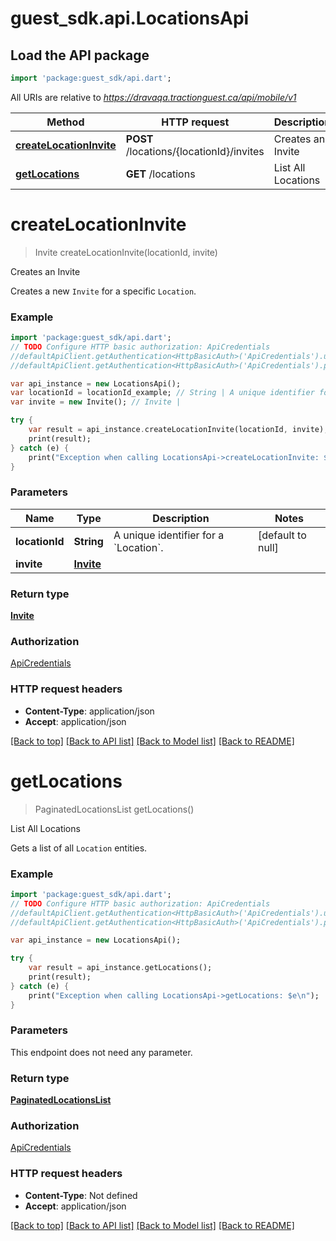 # guest_sdk.api.LocationsApi

## Load the API package
```dart
import 'package:guest_sdk/api.dart';
```

All URIs are relative to *https://dravaqa.tractionguest.ca/api/mobile/v1*

Method | HTTP request | Description
------------- | ------------- | -------------
[**createLocationInvite**](LocationsApi.md#createLocationInvite) | **POST** /locations/{locationId}/invites | Creates an Invite
[**getLocations**](LocationsApi.md#getLocations) | **GET** /locations | List All Locations


# **createLocationInvite**
> Invite createLocationInvite(locationId, invite)

Creates an Invite

Creates a new `Invite` for a specific `Location`.

### Example 
```dart
import 'package:guest_sdk/api.dart';
// TODO Configure HTTP basic authorization: ApiCredentials
//defaultApiClient.getAuthentication<HttpBasicAuth>('ApiCredentials').username = 'YOUR_USERNAME'
//defaultApiClient.getAuthentication<HttpBasicAuth>('ApiCredentials').password = 'YOUR_PASSWORD';

var api_instance = new LocationsApi();
var locationId = locationId_example; // String | A unique identifier for a `Location`.
var invite = new Invite(); // Invite | 

try { 
    var result = api_instance.createLocationInvite(locationId, invite);
    print(result);
} catch (e) {
    print("Exception when calling LocationsApi->createLocationInvite: $e\n");
}
```

### Parameters

Name | Type | Description  | Notes
------------- | ------------- | ------------- | -------------
 **locationId** | **String**| A unique identifier for a &#x60;Location&#x60;. | [default to null]
 **invite** | [**Invite**](Invite.md)|  | 

### Return type

[**Invite**](Invite.md)

### Authorization

[ApiCredentials](../README.md#ApiCredentials)

### HTTP request headers

 - **Content-Type**: application/json
 - **Accept**: application/json

[[Back to top]](#) [[Back to API list]](../README.md#documentation-for-api-endpoints) [[Back to Model list]](../README.md#documentation-for-models) [[Back to README]](../README.md)

# **getLocations**
> PaginatedLocationsList getLocations()

List All Locations

Gets a list of all `Location` entities.

### Example 
```dart
import 'package:guest_sdk/api.dart';
// TODO Configure HTTP basic authorization: ApiCredentials
//defaultApiClient.getAuthentication<HttpBasicAuth>('ApiCredentials').username = 'YOUR_USERNAME'
//defaultApiClient.getAuthentication<HttpBasicAuth>('ApiCredentials').password = 'YOUR_PASSWORD';

var api_instance = new LocationsApi();

try { 
    var result = api_instance.getLocations();
    print(result);
} catch (e) {
    print("Exception when calling LocationsApi->getLocations: $e\n");
}
```

### Parameters
This endpoint does not need any parameter.

### Return type

[**PaginatedLocationsList**](PaginatedLocationsList.md)

### Authorization

[ApiCredentials](../README.md#ApiCredentials)

### HTTP request headers

 - **Content-Type**: Not defined
 - **Accept**: application/json

[[Back to top]](#) [[Back to API list]](../README.md#documentation-for-api-endpoints) [[Back to Model list]](../README.md#documentation-for-models) [[Back to README]](../README.md)

